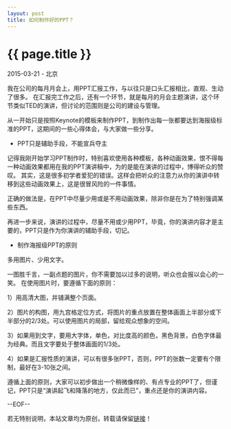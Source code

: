 ```yaml
---
layout: post
title: 如何制作好的PPT？
---
```


{{ page.title }}
================

<p class="meta">2015-03-21 - 北京</p>

我在公司的每月月会上，用PPT汇报工作，与以往只是口头汇报相比，直观、生动了很多。
在汇报完工作之后，还有一个环节，就是每月的月会主题演讲，这个环节类似TED的演讲，但讨论的范围则是公司的建设与管理。

从一开始只是按照Keynote的模板来制作PPT，到制作出每一张都要达到海报级标准的PPT，这期间的一些心得体会，与大家做一些分享。

* PPT只是辅助手段，不能宣兵夺主

记得我刚开始学习PPT制作时，特别喜欢使用各种模板，各种动画效果，恨不得每一种动画效果都用在我的PPT演讲稿中，为的是能在演讲的过程中，博得听众的赞叹。
其实，这是很多初学者爱犯的错误。这样会把听众的注意力从你的演讲中转移到这些动画效果上，这是很冒风险的一件事情。

正确的做法是，在PPT中尽量少用或是不用动画效果，除非你是在为了特别强调某些东西。

再进一步来说，演讲的过程中，尽量不用或少用PPT，毕竟，你的演讲内容才是主要的，PPT只是作为你演讲的辅助手段，切记。

* 制作海报级PPT的原则

多用图片、少用文字。

一图胜千言，一副点题的图片，你不需要加以过多的说明，听众也会报以会心的一笑。
在使用图片时，要遵循下面的原则：

1）用高清大图，并铺满整个页面。

2）图片的构图，用九宫格定位方式，将图片的重点放置在整体画面上半部分或下半部分的2/3处。可以使用图片的局部，留给观众想象的空间。

3）如果用到文字，要用大字体，单色，对比度高的颜色，黑色背景，白色字体最为经典。而且文字要处于整体画面的1/3处。

4）如果是汇报性质的演讲，可以有很多张PPT，否则，PPT的张数一定要有个限制，最好在3-10张之间。


遵循上面的原则，大家可以初步做出一个稍微像样的、有点专业的PPT了，但谨记，PPT只是“演讲起飞和降落的地方，仅此而已”，重点还是你的演讲内容。

--EOF--

若无特别说明，本站文章均为原创，转载请保留[链接]({{http://iamdaiyuan.github.io/2015/03/21/yan-jiang-PPT-de-zhi-zuo.html}})！
